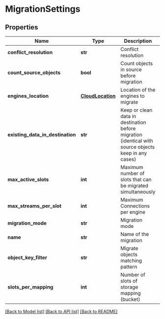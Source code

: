 # MigrationSettings

## Properties
Name | Type | Description | Notes
------------ | ------------- | ------------- | -------------
**conflict_resolution** | **str** | Conflict resolution | 
**count_source_objects** | **bool** | Count objects in source before migration | [optional] 
**engines_location** | [**CloudLocation**](CloudLocation.md) | Location of the engines to migrate | [optional] 
**existing_data_in_destination** | **str** | Keep or clean data in destination before migration (identical with source objects keep in any cases) | [optional] 
**max_active_slots** | **int** | Maximum number of slots that can be migrated simultaneously | [optional] 
**max_streams_per_slot** | **int** | Maximum Connections per engine | [optional] 
**migration_mode** | **str** | Migration mode | 
**name** | **str** | Name of the migration | 
**object_key_filter** | **str** | Migrate objects matching pattern | [optional] 
**slots_per_mapping** | **int** | Number of slots of storage mapping (bucket) | [optional] 

[[Back to Model list]](../README.md#documentation-for-models) [[Back to API list]](../README.md#documentation-for-api-endpoints) [[Back to README]](../README.md)


